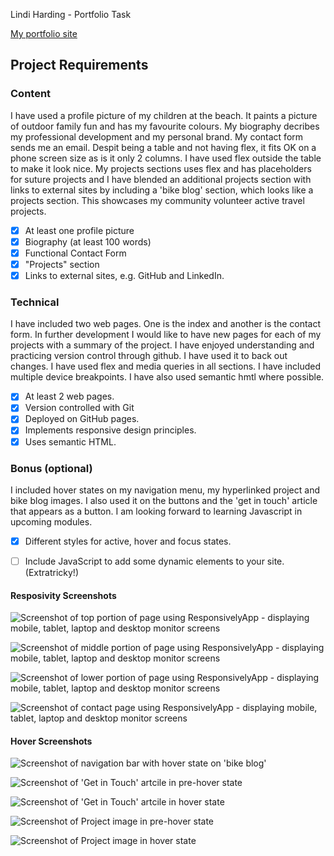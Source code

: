 Lindi Harding - Portfolio Task

[My portfolio site]( https://Lyndallh.github.io )

## Project Requirements

### Content
I have used a profile picture of my children at the beach. It paints a picture of outdoor family fun and has my favourite colours. My biography decribes my professional development and my personal brand. My contact form sends me an email. Despit being a table and not having flex, it fits OK on a phone screen size as is it only 2 columns. I have used flex outside the table to make it look nice. My projects sections uses flex and has placeholders for suture projects and I have blended an additional projects section with links to external sites by including a 'bike blog' section, which looks like a projects section. This showcases my community volunteer active travel projects.

- [x] At least one profile picture
- [x] Biography (at least 100 words)
- [x] Functional Contact Form
- [x] "Projects" section
- [x] Links to external sites, e.g. GitHub and LinkedIn.

### Technical
I have included two web pages. One is the index and another is the contact form. In further development I would like to have new pages for each of my projects with a summary of the project. I have enjoyed understanding and practicing version control through github. I have used it to back out changes. I have used flex and media queries in all sections. I have included multiple device breakpoints. I have also used semantic hmtl where possible.

- [x] At least 2 web pages.
- [x] Version controlled with Git
- [x] Deployed on GitHub pages.
- [x] Implements responsive design principles.
- [x] Uses semantic HTML.

### Bonus (optional)
I included hover states on my navigation menu, my hyperlinked project and bike blog images. I also used it on the buttons and the 'get in touch' article that appears as a button. I am looking forward to learning Javascript in upcoming modules.

- [x] Different styles for active, hover and focus states.
- [ ] Include JavaScript to add some dynamic elements to your site. (Extratricky!)


#### Resposivity Screenshots

![ Screenshot of top portion of page using ResponsivelyApp - displaying mobile, tablet, laptop and desktop monitor screens]( images/responsive-1.png )

![ Screenshot of middle portion of page using ResponsivelyApp - displaying mobile, tablet, laptop and desktop monitor screens]( images/responsive-2.png )

![ Screenshot of lower portion of page using ResponsivelyApp - displaying mobile, tablet, laptop and desktop monitor screens]( images/responsive-3.png )

![ Screenshot of contact page using ResponsivelyApp - displaying mobile, tablet, laptop and desktop monitor screens]( images/responsive-contact.png )

#### Hover Screenshots

![ Screenshot of navigation bar with hover state on 'bike blog']( images/hover-nav.png )

![ Screenshot of 'Get in Touch' artcile in pre-hover state]( images/sans-hover-getintouch.png )

![ Screenshot of 'Get in Touch' artcile in hover state]( images/hover-getintouch.png )

![ Screenshot of Project image in pre-hover state]( images/sans-hover-project.png )

![ Screenshot of Project image in hover state]( images/hover-project.png )